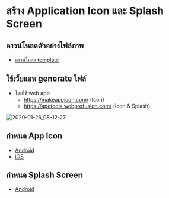 
# สร้าง Application Icon และ Splash Screen 

## ดาวน์โหลดตัวอย่างไฟล์ภาพ 

- [ดาวน์โหลด template](https://www.dropbox.com/sh/57eaizin7zjdp2h/AAAT3jPdy6Ju_m6Y0a-ajRMBa?dl=0)

## ใช้เว็บแอพ generate ไฟล์

- โดยใช้ web app 
  - https://makeappicon.com/ (Icon)
  - https://apetools.webprofusion.com/ (Icon & Splash)

![2020-01-26_08-12-27](https://user-images.githubusercontent.com/85179/73129337-c90f4980-4013-11ea-9622-4b95adb97618.png)


## กำหนด App Icon

- [Android](icon-android.md)
- [iOS](icon-ios.md)

## กำหนด Splash Screen

- [Android](splash-android.md)



